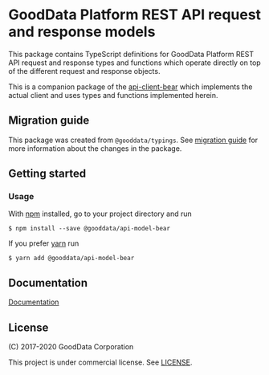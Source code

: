 # GoodData Platform REST API request and response models

This package contains TypeScript definitions for GoodData Platform REST API request and response types and functions
which operate directly on top of the different request and response objects.

This is a companion package of the [api-client-bear](../api-client-bear) which implements the actual client and uses
types and functions implemented herein.

## Migration guide

This package was created from `@gooddata/typings`. See [migration guide](https://sdk.gooddata.com/gooddata-ui/docs/about_gooddataui.html)
for more information about the changes in the package.

## Getting started

### Usage

With [npm](https://npmjs.com) installed, go to your project directory and run

```
$ npm install --save @gooddata/api-model-bear
```

If you prefer [yarn](https://yarnpkg.com) run

```
$ yarn add @gooddata/api-model-bear
```

## Documentation

[Documentation](https://sdk.gooddata.com/gooddata-ui/)

## License

(C) 2017-2020 GoodData Corporation

This project is under commercial license. See [LICENSE](LICENSE).
